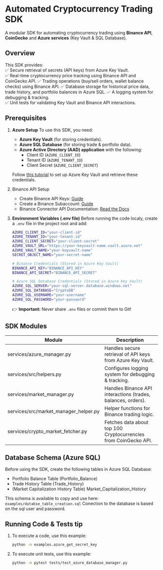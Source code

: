 # Automated Cryptocurrency Trading SDK
A modular SDK for automating cryptocurrency trading using **Binance API**, **CoinGecko** and **Azure services** (Key Vault & SQL Database).

## Overview
This SDK provides:<br>
✅ Secure retrieval of secrets (API keys) from Azure Key Vault.<br>
✅ Real-time cryptocurrency price tracking using Binance API and CoinGecko API.
✅ Trading operations (buy/sell orders, wallet balance checks) using Binance API.
✅ Database storage for historical price data, trade history, and portfolio balances in Azure SQL.
✅ A logging system for debugging & tracking.<br>
✅ Unit tests for validating Key Vault and Binance API interactions.

## Prerequisites
1. **Azure Setup**
    To use this SDK, you need:
    - **Azure Key Vault** (for storing credentials).
    - **Azure SQL Database** (for storing trade & portfolio data).
    - **Azure Active Directory (AAD) application** with the following:
        - Client ID (`AZURE_CLIENT_ID`)
        - Tenant ID (`AZURE_TENANT_ID`)
        - Client Secret (`AZURE_CLIENT_SECRET`)

    Follow [this tutorial](https://www.youtube.com/watch?v=Vs3wyFk9upo&ab_channel=TechyTacos) to set up Azure Key Vault and retrieve these credentials.

2. Binance API Setup
    - Create Binance API Keys: [Guide](https://www.binance.com/en/support/faq/how-to-create-api-keys-on-binance-360002502072)
    - Create a Binance Subaccount: [Guide](https://www.binance.com/en/support/faq/binance-sub-account-functions-and-frequently-asked-questions-360020632811)
    - Binance Connector API Documentation: [Read the Docs](https://binance-connector.readthedocs.io/en/latest/index.html)

3. **Environment Variables (.env file)**
    Before running the code localy, create a `.env` file in the project root and add:
    ```bash
    AZURE_CLIENT_ID="your-client-id"
    AZURE_TENANT_ID="your-tenant-id"
    AZURE_CLIENT_SECRET="your-client-secret"
    AZURE_VAULT_URL="https://your-keyvault-name.vault.azure.net"
    AZURE_VAULT_NAME="your-keyvault-name"
    SECRET_OBJECT_NAME="your-secret-name"

    # Binance Credentials (Stored in Azure Key Vault)
    BINANCE_API_KEY="BINANCE_API_KEY"
    BINANCE_API_SECRET="BINANCE_API_SECRET"

    # Azure SQL Database Credentials (Stored in Azure Key Vault)
    AZURE_SQL_SERVER="your-sql-server.database.windows.net"
    AZURE_SQL_DATABASE="CryptoDB"
    AZURE_SQL_USERNAME="your-username"
    AZURE_SQL_PASSWORD="your-password"
    ```
    👉 **Important:** Never share `.env` files or commit them to Git!

## SDK Modules
| Module    | Description |
| -------- | ------- |
| services/azure_manager.py | Handles secure retrieval of API keys from Azure Key Vault. |
| services/src/helpers.py | Configures logging system for debugging & tracking. |
| services/market_manager.py | Handles Binance API interactions (trades, balances, orders). |
| services/src/market_manager_helper.py | Helper functions for Binance trading logic. |
| services/crypto_market_fetcher.py | Fetches data about top 100 Cryptocurrencies from CoinGecko API. |

## Database Schema (Azure SQL)
Before using the SDK, create the following tables in Azure SQL Database:
- Portfolio Balance Table (Portfolio_Balance)
- Trade History Table (Trade_History)
- (Market Capitalization History Table) Market_Capitalization_History

This schema is available to copy and use here: `examples/databse_table_creation.sql`
Conection to the database is based on the sql user and password.

## Running Code & Tests tip
1. To execute a code, use this example:
    ```bash
    python -m examples.azure_get_secret_key
    ```
2. To execute unit tests, use this example:
    ```bash
    python -m pytest tests/test_azure_database_manager.py
    ```
